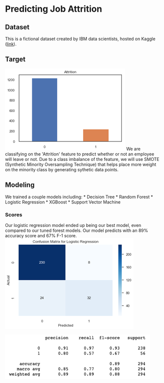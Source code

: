 
# Predicting Job Attrition


## Dataset

This is a fictional dataset created by IBM data scientists, hosted on Kaggle ([link](https://www.kaggle.com/pavansubhasht/ibm-hr-analytics-attrition-dataset)).


## Target
<img src='imbalance-attrition.png'>
We are classifying on the 'Attrition' feature to predict whether or not an employee will leave or not. Due to a class imbalance of the feature, we will use SMOTE (Synthetic Minority Oversampling Technique) that helps place more weight on the minority class by generating sythetic data points.


## Modeling
We trained a couple models including:
    * Decision Tree
    * Random Forest
    * Logistic Regression
    * XGBoost
    * Support Vector Machine

### Scores
Our logistic regression model ended up being our best model, even compared to our tuned forest models. Our model predicts with an 89% accuracy score and 67% F-1 score.  
<img src='cfm.png'>
  
<img src='scores.png'>
